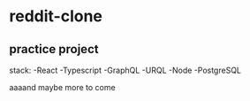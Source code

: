 # reddit-clone

## practice project
stack:
-React
-Typescript
-GraphQL
-URQL
-Node
-PostgreSQL

aaaand maybe more to come
